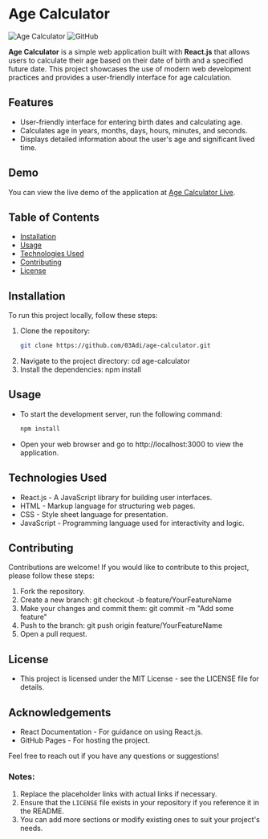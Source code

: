 # Age Calculator 

![Age Calculator](https://img.shields.io/badge/React-18.3.1-blue) ![GitHub](https://img.shields.io/badge/License-MIT-green)

**Age Calculator** is a simple web application built with **React.js** that allows users to calculate their age based on their date of birth and a specified future date. This project showcases the use of modern web development practices and provides a user-friendly interface for age calculation.
 
## Features
 
- User-friendly interface for entering birth dates and calculating age. 
- Calculates age in years, months, days, hours, minutes, and seconds. 
- Displays detailed information about the user's age and significant lived time.

## Demo

You can view the live demo of the application at [Age Calculator Live](https://03Adi.github.io/age-calculator).

## Table of Contents

- [Installation](#installation)
- [Usage](#usage)
- [Technologies Used](#technologies-used)
- [Contributing](#contributing)
- [License](#license)

## Installation

To run this project locally, follow these steps:

1. Clone the repository:
   ```bash
   git clone https://github.com/03Adi/age-calculator.git
2. Navigate to the project directory:
   cd age-calculator
3. Install the dependencies:
   npm install
   
## Usage
- To start the development server, run the following command:
  ```bash
  npm install
- Open your web browser and go to http://localhost:3000 to view the application.

## Technologies Used
- React.js - A JavaScript library for building user interfaces.
- HTML - Markup language for structuring web pages.
- CSS - Style sheet language for presentation.
- JavaScript - Programming language used for interactivity and logic.

## Contributing
Contributions are welcome! If you would like to contribute to this project, please follow these steps:
1. Fork the repository.
2. Create a new branch:
   git checkout -b feature/YourFeatureName
3. Make your changes and commit them:
   git commit -m "Add some feature"
4. Push to the branch:
   git push origin feature/YourFeatureName
5. Open a pull request.

## License
- This project is licensed under the MIT License - see the LICENSE file for details.

## Acknowledgements
- React Documentation - For guidance on using React.js.
- GitHub Pages - For hosting the project.

Feel free to reach out if you have any questions or suggestions!

### Notes:
1. Replace the placeholder links with actual links if necessary.
2. Ensure that the `LICENSE` file exists in your repository if you reference it in the README.
3. You can add more sections or modify existing ones to suit your project's needs.

